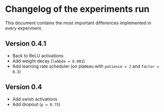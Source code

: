 # Changelog of the experiments run
This document contains the most important differences implemented in every experiment.


## Version 0.4.1
- Back to ReLU activations
- Add weight decay (`lambda = 0.001`)
- Add learning rate scheduler (on plateau with `patience = 2` and `factor = 0.3`)

## Version 0.4
- Add swish activations
- Add dropout (`p = 0.75`)